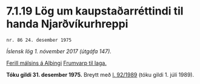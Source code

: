 # 7.1.19 Lög um kaupstaðarréttindi til handa Njarðvíkurhreppi

`nr. 86 24. desember 1975`

_Íslensk lög 1. nóvember 2017 (útgáfa 147)._

[Ferill málsins á Alþingi](https://www.althingi.is/thingstorf/thingmalalistar-eftir-thingum/ferill/?ltg=97&mnr=97)
[Frumvarp til laga.](https://www.althingi.is/altext/97/s/pdf/0117.pdf)

**Tóku gildi 31. desember 1975.**
Breytt með
[l. 92/1989](https://althingi.is/altext/stjt/1989.092.html) (tóku gildi 1. júlí 1989).



